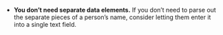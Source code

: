 - **You don’t need separate data elements.** If you don’t need to parse out the separate pieces of a person’s name, consider letting them enter it into a single text field.